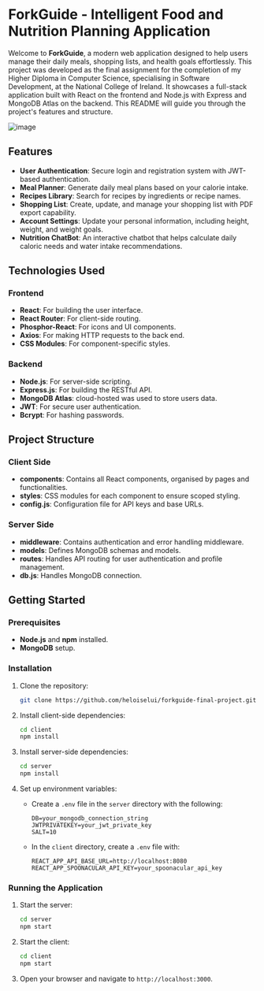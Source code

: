 # ForkGuide - Intelligent Food and Nutrition Planning Application 

Welcome to **ForkGuide**, a modern web application designed to help users manage their daily meals, shopping lists, and health goals effortlessly. This project was developed as the final assignment for the completion of my Higher Diploma in Computer Science, specialising in Software Development, at the National College of Ireland. It showcases a full-stack application built with React on the frontend and Node.js with Express and MongoDB Atlas on the backend. This README will guide you through the project's features and structure.

![image](https://github.com/user-attachments/assets/b0e767f2-47e3-4f7e-81bf-c90e14fdbb5a)

## Features

- **User Authentication**: Secure login and registration system with JWT-based authentication.
- **Meal Planner**: Generate daily meal plans based on your calorie intake.
- **Recipes Library**: Search for recipes by ingredients or recipe names.
- **Shopping List**: Create, update, and manage your shopping list with PDF export capability.
- **Account Settings**: Update your personal information, including height, weight, and weight goals.
- **Nutrition ChatBot**: An interactive chatbot that helps calculate daily caloric needs and water intake recommendations.

## Technologies Used

### Frontend
- **React**: For building the user interface.
- **React Router**: For client-side routing.
- **Phosphor-React**: For icons and UI components.
- **Axios**: For making HTTP requests to the back end.
- **CSS Modules**: For component-specific styles.

### Backend
- **Node.js**: For server-side scripting.
- **Express.js**: For building the RESTful API.
- **MongoDB Atlas**: cloud-hosted was used to store users data.
- **JWT**: For secure user authentication.
- **Bcrypt**: For hashing passwords.

## Project Structure

### Client Side
- **components**: Contains all React components, organised by pages and functionalities.
- **styles**: CSS modules for each component to ensure scoped styling.
- **config.js**: Configuration file for API keys and base URLs.

### Server Side
- **middleware**: Contains authentication and error handling middleware.
- **models**: Defines MongoDB schemas and models.
- **routes**: Handles API routing for user authentication and profile management.
- **db.js**: Handles MongoDB connection.

## Getting Started

### Prerequisites
- **Node.js** and **npm** installed.
- **MongoDB** setup.

### Installation

1. Clone the repository:
    ```bash
    git clone https://github.com/heloiselui/forkguide-final-project.git
    ```

2. Install client-side dependencies:
    ```bash
    cd client
    npm install
    ```

3. Install server-side dependencies:
    ```bash
    cd server
    npm install
    ```

4. Set up environment variables:
    - Create a `.env` file in the `server` directory with the following:
      ```
      DB=your_mongodb_connection_string
      JWTPRIVATEKEY=your_jwt_private_key
      SALT=10
      ```
    - In the `client` directory, create a `.env` file with:
      ```
      REACT_APP_API_BASE_URL=http://localhost:8080
      REACT_APP_SPOONACULAR_API_KEY=your_spoonacular_api_key
      ```

### Running the Application

1. Start the server:
    ```bash
    cd server
    npm start
    ```

2. Start the client:
    ```bash
    cd client
    npm start
    ```

3. Open your browser and navigate to `http://localhost:3000`.

